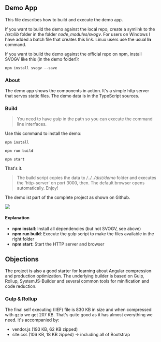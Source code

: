## Demo App

This file describes how to build and execute the demo app.

If you want to build the demo against the local repo, create a symlink to the _/src/lib_ folder in the folder *node_modules/svogv*. For users on 
Windows I have added a batch file that creates this link. Linux users use the usual **ln** command.

If you want to build the demo against the official repo on npm, install SVOGV like this (in the demo folder!):

~~~
npm install svogv --save
~~~

### About

The demo app shows the components in action. It's a simple http server that serves static files. The demo data is in the TypeScript sources.

### Build

> You need to have *gulp* in the path so you can execute the command line interfaces.

Use this command to install the demo:

~~~
npm install

npm run build

npm start
~~~

That's it. 

> The build script copies the data to _/../../dist/demo_ folder and executes the 'http-server' on port 3000, then. The default browser opens automatically. Enjoy!  

The demo ist part of the complete project as shown on Github. 

![](/docs/images/DemoInstruction.png)

#### Explanation

* **npm install**: Install all dependencies (but not SVOGV, see above)
* **npm run build**: Execute the *gulp* script to make the files available in the right folder
* **npm start**: Start the HTTP server and browser

## Objections

The project is also a good starter for learning about Angular compression and production optimization. The underlying builder is based on Gulp, Rollup, SystemJS-Builder and several common tools for minification and code reduction.

### Gulp & Rollup

The final self executing (IIEF) file is 830 KB in size and when compressed with gzip we get 207 KB. That's quite good as it has almost everything we need. It's accompanied by:

* vendor.js (193 KB, 62 KB zipped)
* site.css (106 KB, 18 KB zipped) -> including all of Bootstrap

